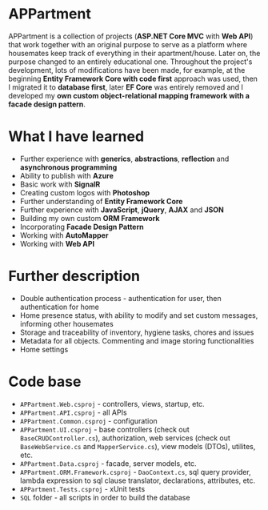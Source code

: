 # APPartment

APPartment is a collection of projects (**ASP.NET Core MVC** with **Web API**) that work together with an original purpose to serve as a platform where housemates keep track of everything in their apartment/house.
Later on, the purpose changed to an entirely educational one. Throughout the project's development, lots of modifications have been made, for example, at the beginning **Entity Framework Core with code first** approach was used, then I migrated it to **database first**, later **EF Core** was entirely removed and I developed my **own custom object-relational mapping framework with a facade design pattern**.

# What I have learned

* Further experience with **generics**, **abstractions**, **reflection** and **asynchronous programming**
* Ability to publish with **Azure**
* Basic work with **SignalR**
* Creating custom logos with **Photoshop**
* Further understanding of **Entity Framework Core**
* Further experience with **JavaScript**, **jQuery**, **AJAX** and **JSON**
* Building my own custom **ORM Framework**
* Incorporating **Facade Design Pattern**
* Working with **AutoMapper**
* Working with **Web API**

# Further description

* Double authentication process - authentication for user, then authentication for home
* Home presence status, with ability to modify and set custom messages, informing other housemates
* Storage and traceability of inventory, hygiene tasks, chores and issues
* Metadata for all objects. Commenting and image storing functionalities
* Home settings

# Code base

* `APPartment.Web.csproj` - controllers, views, startup, etc.
* `APPartment.API.csproj` - all APIs
* `APPartment.Common.csproj` - configuration
* `APPartment.UI.csproj` - base controllers (check out `BaseCRUDController.cs`), authorization, web services (check out `BaseWebService.cs` and `MapperService.cs`), view models (DTOs), utilites, etc.
* `APPartment.Data.csproj` - facade, server models, etc.
* `APPartment.ORM.Framework.csproj` - `DaoContext.cs`, sql query provider, lambda expression to sql clause translator, declarations, attributes, etc.
* `APPartment.Tests.csproj` - xUnit tests
* `SQL` folder - all scripts in order to build the database
